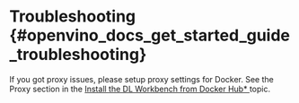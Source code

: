 # Troubleshooting {#openvino_docs_get_started_guide_troubleshooting}

If you got proxy issues, please setup proxy settings for Docker. See the Proxy section in the [Install the DL Workbench from Docker Hub* ](https://docs.openvino.ai/latest/workbench_docs_Workbench_DG_Prerequisites.html#set-proxy) topic.

